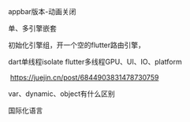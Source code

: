 appbar版本-动画关闭

单、多引擎嵌套

初始化引擎组，开一个空的flutter路由引擎，



dart单线程isolate flutter多线程GPU、UI、IO、platform

​	https://juejin.cn/post/6844903831478730759

var、dynamic、object有什么区别

国际化语言